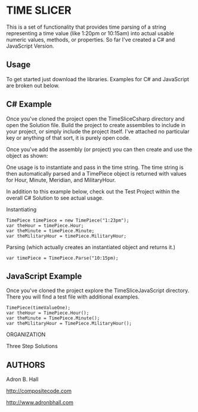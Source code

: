TIME SLICER
=================

This is a set of functionality that provides time parsing of a string representing a time value (like 1:20pm or 10:15am) into actual usable numeric values, methods, or properties. So far I've created a C# and JavaScript Version.

Usage
-----

To get started just download the libraries. Examples for C# and JavaScript are broken out below.

C# Example
----------

Once you've cloned the project open the TimeSliceCsharp directory and open the Solution file. Build the project to create assemblies to include in your project, or simply include the project itself. I've attached no particular key or anything of that sort, it is purely open code.

Once you've add the assembly (or project) you can then create and use the object as shown:

One usage is to instantiate and pass in the time string. The time string is then automatically parsed and a TimePiece object is returned with values for Hour, Minute, Meridian, and MilitaryHour.

In addition to this example below, check out the Test Project within the overall C# Solution to see actual usage.

Instantiating

    TimePiece timePiece = new TimePiece("1:23pm");
    var theHour = timePiece.Hour;
    var theMinute = timePiece.Minute;
    var theMilitaryHour = timePiece.MilitaryHour;

Parsing (which actually creates an instantiated object and returns it.)

    var timePiece = TimePiece.Parse("10:15pm);

JavaScript Example
------------------

Once you've cloned the project explore the TimeSliceJavaScript directory. There you will find a test file with additional examples.

    TimePiece(timeValueOne);
    var theHour = TimePiece.Hour();
    var theMinute = TimePiece.Minute();
    var theMilitaryHour = TimePiece.MilitaryHour();

ORGANIZATION

Three Step Solutions

AUTHORS
------

Adron B. Hall

http://compositecode.com

http://www.adronbhall.com